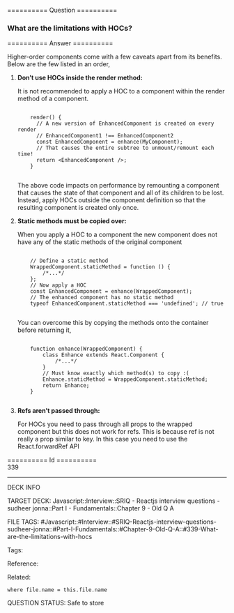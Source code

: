 ========== Question ==========  

### What are the limitations with HOCs?  

========== Answer ==========  

Higher-order components come with a few caveats apart from its benefits. Below are the few listed in an order,

1.  **Don’t use HOCs inside the render method:**

    It is not recommended to apply a HOC to a component within the render method of a component.

    <!-- codeblock-start -->
    <pre><code class="hljs language-javascript">
        <span class="hljs-title function_">render</span>(<span class="hljs-params"></span>) {
          <span class="hljs-comment">// A new version of EnhancedComponent is created on every render</span>
          <span class="hljs-comment">// EnhancedComponent1 !== EnhancedComponent2</span>
          <span class="hljs-keyword">const</span> <span class="hljs-title class_">EnhancedComponent</span> = <span class="hljs-title function_">enhance</span>(<span class="hljs-title class_">MyComponent</span>);
          <span class="hljs-comment">// That causes the entire subtree to unmount/remount each time!</span>
          <span class="hljs-keyword">return</span> <span class="xml"><span class="hljs-tag">&#x3C;<span class="hljs-name">EnhancedComponent</span> /></span></span>;
        }
        </code></pre>
    <!-- codeblock-end -->

    The above code impacts on performance by remounting a component that causes the state of that component and all of its children to be lost. Instead, apply HOCs outside the component definition so that the resulting component is created only once.

2.  **Static methods must be copied over:**

    When you apply a HOC to a component the new component does not have any of the static methods of the original component

    <!-- codeblock-start -->
    <pre><code class="hljs language-javascript">
        <span class="hljs-comment">// Define a static method</span>
        <span class="hljs-title class_">WrappedComponent</span>.<span class="hljs-property">staticMethod</span> = <span class="hljs-keyword">function</span> (<span class="hljs-params"></span>) {
            <span class="hljs-comment">/*...*/</span>
        };
        <span class="hljs-comment">// Now apply a HOC</span>
        <span class="hljs-keyword">const</span> <span class="hljs-title class_">EnhancedComponent</span> = <span class="hljs-title function_">enhance</span>(<span class="hljs-title class_">WrappedComponent</span>);
        <span class="hljs-comment">// The enhanced component has no static method</span>
        <span class="hljs-keyword">typeof</span> <span class="hljs-title class_">EnhancedComponent</span>.<span class="hljs-property">staticMethod</span> === <span class="hljs-string">'undefined'</span>; <span class="hljs-comment">// true</span>
        </code></pre>
    <!-- codeblock-end -->

    You can overcome this by copying the methods onto the container before returning it,

    <!-- codeblock-start -->
    <pre><code class="hljs language-javascript">
        <span class="hljs-keyword">function</span> <span class="hljs-title function_">enhance</span>(<span class="hljs-params">WrappedComponent</span>) {
            <span class="hljs-keyword">class</span> <span class="hljs-title class_">Enhance</span> <span class="hljs-keyword">extends</span> <span class="hljs-title class_ inherited__">React.Component</span> {
                <span class="hljs-comment">/*...*/</span>
            }
            <span class="hljs-comment">// Must know exactly which method(s) to copy :(</span>
            <span class="hljs-title class_">Enhance</span>.<span class="hljs-property">staticMethod</span> = <span class="hljs-title class_">WrappedComponent</span>.<span class="hljs-property">staticMethod</span>;
            <span class="hljs-keyword">return</span> <span class="hljs-title class_">Enhance</span>;
        }
        </code></pre>
    <!-- codeblock-end -->

3.  **Refs aren’t passed through:**

    For HOCs you need to pass through all props to the wrapped component but this does not work for refs. This is because ref is not really a prop similar to key. In this case you need to use the React.forwardRef API

========== Id ==========  
339

---

DECK INFO

TARGET DECK: Javascript::Interview::SRIQ - Reactjs interview questions - sudheer jonna::Part I - Fundamentals::Chapter 9 - Old Q A

FILE TAGS: #Javascript::#Interview::#SRIQ-Reactjs-interview-questions-sudheer-jonna::#Part-I-Fundamentals::#Chapter-9-Old-Q-A::#339-What-are-the-limitations-with-hocs

Tags:

Reference:

Related:

```dataview
where file.name = this.file.name
```
QUESTION STATUS: Safe to store

